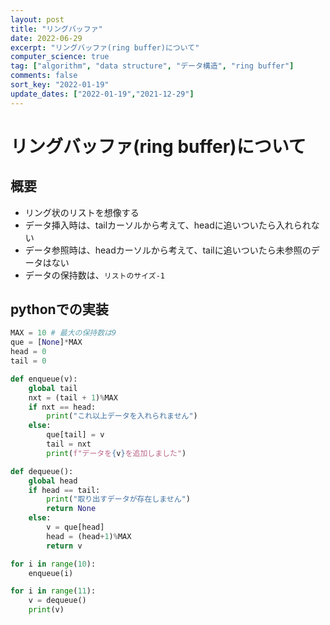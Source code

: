 ```yaml
---
layout: post
title: "リングバッファ"
date: 2022-06-29
excerpt: "リングバッファ(ring buffer)について"
computer_science: true
tag: ["algorithm", "data structure", "データ構造", "ring buffer"]
comments: false
sort_key: "2022-01-19"
update_dates: ["2022-01-19","2021-12-29"]
---
```


# リングバッファ(ring buffer)について

## 概要
 - リング状のリストを想像する
 - データ挿入時は、tailカーソルから考えて、headに追いついたら入れられない
 - データ参照時は、headカーソルから考えて、tailに追いついたら未参照のデータはない
 - データの保持数は、`リストのサイズ-1`

## pythonでの実装

```python
MAX = 10 # 最大の保持数は9
que = [None]*MAX
head = 0
tail = 0

def enqueue(v):
    global tail
    nxt = (tail + 1)%MAX
    if nxt == head:
        print("これ以上データを入れられません")
    else:
        que[tail] = v
        tail = nxt
        print(f"データを{v}を追加しました")

def dequeue():
    global head
    if head == tail:
        print("取り出すデータが存在しません")
        return None
    else:
        v = que[head]
        head = (head+1)%MAX
        return v

for i in range(10):
    enqueue(i)

for i in range(11):
    v = dequeue()
    print(v)
```


